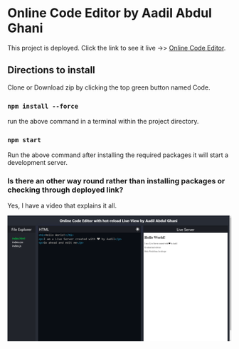 # Online Code Editor by Aadil Abdul Ghani

This project is deployed. Click the link to see it live ->> [Online Code Editor](https://aadilghani1.github.io/online-code-editor/).

## Directions to install

Clone or Download zip by clicking the top green button named Code.

### `npm install --force`

run the above command in a terminal within the project directory.

### `npm start`

Run the above command after installing the required packages it will start a development server.

### Is there an other way round rather than installing packages or checking through deployed link?

Yes, I have a video that explains it all.

![Sample](readMeSample.PNG)
